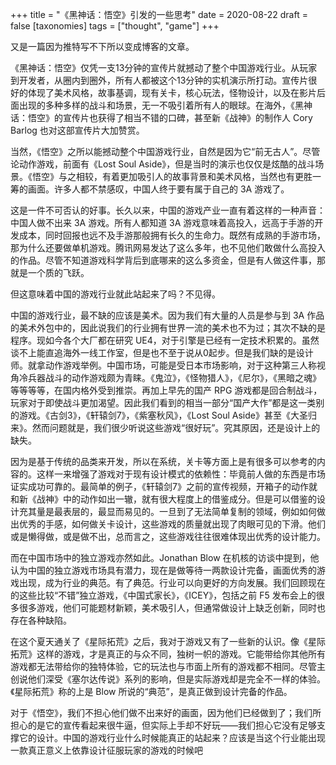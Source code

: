 +++
title = "《黑神话：悟空》引发的一些思考"
date = 2020-08-22
draft = false
[taxonomies]
tags = ["thought", "game"]
+++

又是一篇因为推特写不下所以变成博客的文章。

<!-- more -->

《黑神话：悟空》仅凭一支13分钟的宣传片就撼动了整个中国游戏行业。从玩家到开发者，从圈内到圈外，所有人都被这个13分钟的实机演示所打动。宣传片很好的体现了美术风格，故事基调，现有关卡，核心玩法，怪物设计，以及在影片后面出现的多种多样的战斗和场景，无一不吸引着所有人的眼球。在海外，《黑神话：悟空》的宣传片也获得了相当不错的口碑，甚至新《战神》的制作人 Cory Barlog 也对这部宣传片大加赞赏。

当然，《悟空》之所以能撼动整个中国游戏行业，自然是因为它“前无古人”。尽管论动作游戏，前面有《Lost Soul Aside》，但是当时的演示也仅仅是炫酷的战斗场景。《悟空》与之相较，有着更加吸引人的故事背景和美术风格，当然也有更胜一筹的画面。许多人都不禁感叹，中国人终于要有属于自己的 3A 游戏了。

这是一件不可否认的好事。长久以来，中国的游戏产业一直有着这样的一种声音：中国人做不出来 3A 游戏。所有人都知道 3A 游戏意味着高投入，远高于手游的开发成本，同时回报也远不及手游那般拥有长久的生命力。既然有成熟的手游市场，那为什么还要做单机游戏。腾讯网易发达了这么多年，也不见他们敢做什么高投入的作品。尽管不知道游戏科学背后到底哪来的这么多资金，但是有人做这件事，那就是一个质的飞跃。

但这意味着中国的游戏行业就此站起来了吗？不见得。

中国的游戏行业，最不缺的应该是美术。因为我们有大量的人员是参与到 3A 作品的美术外包中的，因此说我们的行业拥有世界一流的美术也不为过；其次不缺的是程序。现如今各个大厂都在研究 UE4，对于引擎是已经有一定技术积累的。虽然谈不上能直追海外一线工作室，但是也不至于说从0起步。但是我们缺的是设计师。就拿动作游戏举例。中国市场，可能是受日本市场影响，对于这种第三人称视角冷兵器战斗的动作游戏颇为青睐。《鬼泣》，《怪物猎人》，《尼尔》，《黑暗之魂》等等等等，在国内格外受到推崇。再加上早先的国产 RPG 游戏都是回合制战斗，玩家对于即使战斗更加渴望。因此我们看到的相当一部分“国产大作”都是这一类别的游戏。《古剑3》，《轩辕剑7》，《紫塞秋风》，《Lost Soul Aside》甚至《大圣归来》。然而问题就是，我们很少听说这些游戏“很好玩”。究其原因，还是设计上的缺失。

因为是基于传统的品类来开发，所以在系统，关卡等方面上是有很多可以参考的内容的。这样一来增强了游戏对于现有设计模式的依赖性：毕竟前人做的东西是市场证实成功可靠的。最简单的例子，《轩辕剑7》之前的宣传视频，开箱子的动作就和新《战神》中的动作如出一辙，就有很大程度上的借鉴成分。但是可以借鉴的设计充其量是最表层的，最显而易见的。一旦到了无法简单复制的领域，例如如何做出优秀的手感，如何做关卡设计，这些游戏的质量就出现了肉眼可见的下滑。他们或是懒得做，或是做不出，总而言之，这些游戏往往很难体现出优秀的设计能力。

而在中国市场中的独立游戏亦然如此。Jonathan Blow 在机核的访谈中提到，他认为中国的独立游戏市场具有潜力，现在是做等待一两款设计完备，画面优秀的游戏出现，成为行业的典范。有了典范。行业可以向更好的方向发展。我们回顾现在的这些比较“不错”独立游戏，《中国式家长》，《ICEY》，包括之前 F5 发布会上的很多很多游戏，他们可能题材新颖，美术吸引人，但通常做设计上缺乏创新，同时也存在各种缺陷。

在这个夏天通关了《星际拓荒》之后，我对于游戏又有了一些新的认识。像《星际拓荒》这样的游戏，才是真正的与众不同，独树一帜的游戏。它能带给你其他所有游戏都无法带给你的独特体验，它的玩法也与市面上所有的游戏都不相同。尽管主创说他们深受《塞尔达传说》系列的影响，但是实际游戏却是完全不一样的体验。《星际拓荒》称的上是 Blow 所说的“典范”，是真正做到设计完备的作品。

对于《悟空》，我们不担心他们做不出来好的画面，因为他们已经做到了；我们所担心的是它的宣传看起来很牛逼，但实际上手却不好玩——我们担心它没有足够支撑它的设计。中国的游戏行业什么时候能真正的站起来？应该是当这个行业能出现一款真正意义上依靠设计征服玩家的游戏的时候吧
